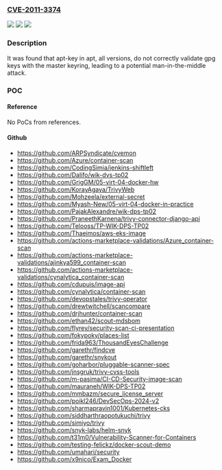 ### [CVE-2011-3374](https://cve.mitre.org/cgi-bin/cvename.cgi?name=CVE-2011-3374)
![](https://img.shields.io/static/v1?label=Product&message=apt&color=blue)
![](https://img.shields.io/static/v1?label=Version&message=n%2Fa&color=blue)
![](https://img.shields.io/static/v1?label=Vulnerability&message=Other&color=brighgreen)

### Description

It was found that apt-key in apt, all versions, do not correctly validate gpg keys with the master keyring, leading to a potential man-in-the-middle attack.

### POC

#### Reference
No PoCs from references.

#### Github
- https://github.com/ARPSyndicate/cvemon
- https://github.com/Azure/container-scan
- https://github.com/CodingSimia/jenkins-shiftleft
- https://github.com/Dalifo/wik-dvs-tp02
- https://github.com/GrigGM/05-virt-04-docker-hw
- https://github.com/KorayAgaya/TrivyWeb
- https://github.com/Mohzeela/external-secret
- https://github.com/Myash-New/05-virt-04-docker-in-practice
- https://github.com/PajakAlexandre/wik-dps-tp02
- https://github.com/PraneethKarnena/trivy-connector-django-api
- https://github.com/Telooss/TP-WIK-DPS-TP02
- https://github.com/Thaeimos/aws-eks-image
- https://github.com/actions-marketplace-validations/Azure_container-scan
- https://github.com/actions-marketplace-validations/ajinkya599_container-scan
- https://github.com/actions-marketplace-validations/cynalytica_container-scan
- https://github.com/cdupuis/image-api
- https://github.com/cynalytica/container-scan
- https://github.com/devopstales/trivy-operator
- https://github.com/drewtwitchell/scancompare
- https://github.com/drjhunter/container-scan
- https://github.com/ethan42/scout-mdsbom
- https://github.com/flyrev/security-scan-ci-presentation
- https://github.com/fokypoky/places-list
- https://github.com/frida963/ThousandEyesChallenge
- https://github.com/garethr/findcve
- https://github.com/garethr/snykout
- https://github.com/goharbor/pluggable-scanner-spec
- https://github.com/jnsgruk/trivy-cvss-tools
- https://github.com/m-pasima/CI-CD-Security-image-scan
- https://github.com/mauraneh/WIK-DPS-TP02
- https://github.com/mmbazm/secure_license_server
- https://github.com/poikl246/DevSecOps-2024-v2
- https://github.com/sharmapravin1001/Kubernetes-cks
- https://github.com/siddharthraopotukuchi/trivy
- https://github.com/simiyo/trivy
- https://github.com/snyk-labs/helm-snyk
- https://github.com/t31m0/Vulnerability-Scanner-for-Containers
- https://github.com/testing-felickz/docker-scout-demo
- https://github.com/umahari/security
- https://github.com/x9nico/Exam_Docker

